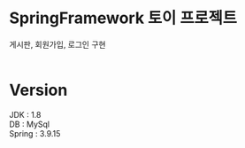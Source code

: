 # SpringFramework 토이 프로젝트
게시판, 회원가입, 로그인 구현
<br><br>
# Version
JDK    : 1.8<br>
DB     : MySql<br>
Spring : 3.9.15<br>
